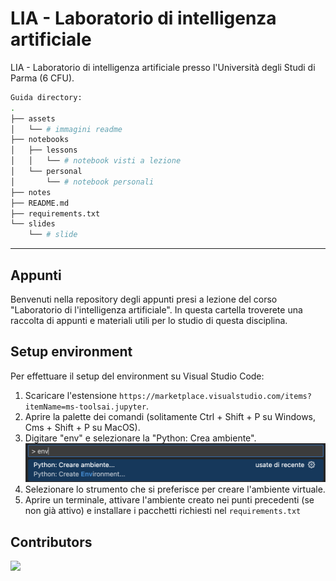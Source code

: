 # LIA - Laboratorio di intelligenza artificiale
LIA - Laboratorio di intelligenza artificiale presso l'Università degli Studi di Parma (6 CFU).

```bash
Guida directory:
.
├── assets
│   └── # immagini readme
├── notebooks
│   ├── lessons
│   │   └── # notebook visti a lezione
│   └── personal
│       └── # notebook personali
├── notes
├── README.md
├── requirements.txt
└── slides
    └── # slide
```

---

## Appunti

Benvenuti nella repository degli appunti presi a lezione del corso "Laboratorio di l'intelligenza artificiale".
In questa cartella troverete una raccolta di appunti e materiali utili per lo studio di questa disciplina.

## Setup environment

Per effettuare il setup del environment su Visual Studio Code:
1. Scaricare l'estensione `https://marketplace.visualstudio.com/items?itemName=ms-toolsai.jupyter`.
2. Aprire la palette dei comandi (solitamente Ctrl + Shift + P su Windows, Cms + Shift + P su MacOS).
3. Digitare "env" e selezionare la "Python: Crea ambiente". ![img1](assets/img1.png)
4. Selezionare lo strumento che si preferisce per creare l'ambiente virtuale.
5. Aprire un terminale, attivare l'ambiente creato nei punti precedenti (se non già attivo) e installare i pacchetti richiesti nel `requirements.txt`

## Contributors

<a href="https://github.com/unipr-org/LIA/graphs/contributors">
  <img src="https://contrib.rocks/image?repo=unipr-org/LIA" />
</a>
